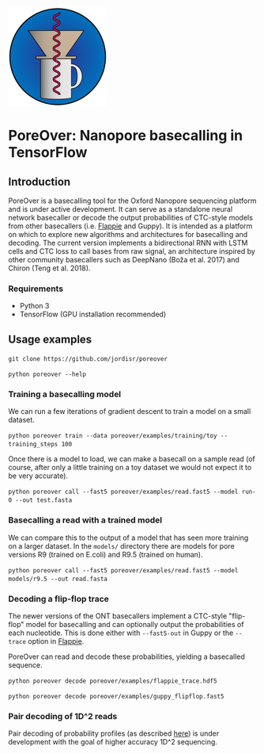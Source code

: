 ![Logo](logo.png)
# PoreOver: Nanopore basecalling in TensorFlow
## Introduction
PoreOver is a basecalling tool for the Oxford Nanopore sequencing platform and is under active development.
It can serve as a standalone neural network basecaller or decode the output probabilities of CTC-style models from other basecallers (i.e. [Flappie](https://github.com/nanoporetech/flappie) and Guppy).
It is intended as a platform on which to explore new algorithms and architectures for basecalling and decoding.
The current version implements a bidirectional RNN with LSTM cells and CTC loss to call bases from raw signal, an architecture inspired by other community basecallers such as DeepNano (Boža et al. 2017) and Chiron (Teng et al. 2018).

### Requirements
* Python 3
* TensorFlow (GPU installation recommended)

## Usage examples

`git clone https://github.com/jordisr/poreover`

`python poreover --help`

### Training a basecalling model

We can run a few iterations of gradient descent to train a model on a small dataset.

`python poreover train --data poreover/examples/training/toy --training_steps 100`

Once there is a model to load, we can make a basecall on a sample read (of course, after only a little training on a toy dataset we would not expect it to be very accurate).

`python poreover call --fast5 poreover/examples/read.fast5 --model run-0 --out test.fasta`

### Basecalling a read with a trained model

We can compare this to the output of a model that has seen more training on a larger dataset. In the `models/` directory there are models for pore versions R9 (trained on E.coli) and R9.5 (trained on human).

`python poreover call --fast5 poreover/examples/read.fast5 --model models/r9.5 --out read.fasta`

### Decoding a flip-flop trace

The newer versions of the ONT basecallers implement a CTC-style "flip-flop" model for basecalling and can optionally output the probabilities of each nucleotide. This is done either with `--fast5-out` in Guppy or the `--trace` option in [Flappie](https://github.com/nanoporetech/flappie).

PoreOver can read and decode these probabilities, yielding a basecalled sequence.

`python poreover decode poreover/examples/flappie_trace.hdf5`

`python poreover decode poreover/examples/guppy_flipflop.fast5`

### Pair decoding of 1D^2 reads

Pair decoding of probability profiles (as described [here](https://link.springer.com/chapter/10.1007/978-3-319-91938-6_11)) is under development with the goal of higher accuracy 1D^2 sequencing.

